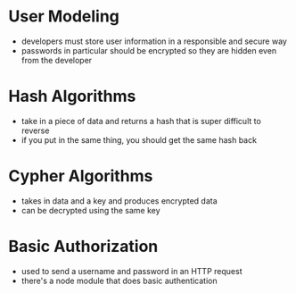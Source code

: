 # User Modeling

* developers must store user information in a responsible and secure way
* passwords in particular should be encrypted so they are hidden even from the developer

# Hash Algorithms

* take in a piece of data and returns a hash that is super difficult to reverse
* if you put in the same thing, you should get the same hash back

# Cypher Algorithms

* takes in data and a key and produces encrypted data
* can be decrypted using the same key

# Basic Authorization

* used to send a username and password in an HTTP request
* there's a node module that does basic authentication